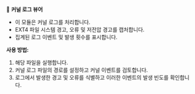 🐧 **커널 로그 뷰어**

- 이 모듈은 커널 로그를 처리합니다.
- EXT4 파일 시스템 경고, 오류 및 저전압 경고를 캡처합니다.
- 집계된 로그 이벤트 및 발생 횟수를 표시합니다.

**사용 방법:**
1. 해당 파일을 실행합니다.
2. 커널 로그 파일의 경로를 설정하고 커널 이벤트를 검토합니다.
3. 로그에서 발생한 경고 및 오류를 식별하고 이러한 이벤트의 발생 빈도를 확인합니다.
